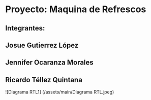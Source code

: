 # Proyecto: Maquina de Refrescos 
## Integrantes: 
##   Josue Gutierrez López
##   Jennifer Ocaranza Morales
##   Ricardo Téllez Quintana
![Diagrama RTL1] (/assets/main/Diagrama RTL.jpeg)
